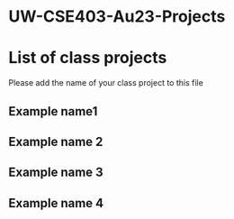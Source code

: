# UW-CSE403-Au23-Projects
# List of class projects

Please add the name of your class project to this file

## Example name1

## Example name 2

## Example name 3

## Example name 4

